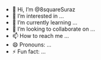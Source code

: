 - 👋 Hi, I’m @8squareSuraz
- 👀 I’m interested in ...
- 🌱 I’m currently learning ...
- 💞️ I’m looking to collaborate on ...
- 📫 How to reach me ...
- 😄 Pronouns: ...
- ⚡ Fun fact: ...

<!---
8squareSuraz/8squareSuraz is a ✨ special ✨ repository because its `README.md` (this file) appears on your GitHub profile.
You can click the Preview link to take a look at your changes.
--->
